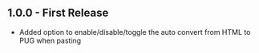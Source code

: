 ## 1.0.0 - First Release
* Added option to enable/disable/toggle the auto convert from HTML to PUG when pasting
